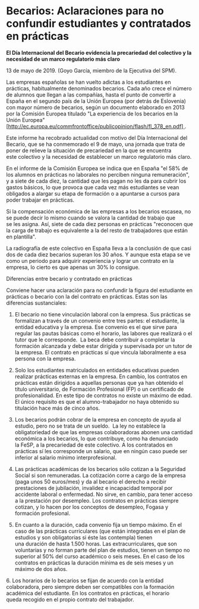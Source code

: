 # Becarios: Aclaraciones para no confundir estudiantes y contratados en prácticas

**El Día Internacional del Becario evidencia la precariedad del colectivo y la necesidad de un marco regulatorio más claro**

13 de mayo de 2019. (Goyo García, miembro de la Ejecutiva del SPM).

Las empresas españolas se han vuelto adictas a los estudiantes en prácticas, habitualmente denominados becarios. Cada año crece el número de alumnos que llegan a las compañías, hasta el punto de convertir a España en el segundo país de la Unión Europea (por detrás de Eslovenia) con mayor número de becarios, según un documento elaborado en 2013 por la Comisión Europea titulado "La experiencia de los becarios en la Unión Europea" [http://ec.europa.eu/commfrontoffice/publicopinion/flash/fl_378_en.pdf] .

Este informe ha recobrado actualidad con motivo del Día Internacional del Becario, que se ha conmemorado el 9 de mayo, una jornada que trata de poner de relieve la situación de precariedad en la que se encuentra este colectivo y la necesidad de establecer un marco regulatorio más claro.

En el informe de la Comisión Europea se indica que en España "el 58% de los alumnos en prácticas no laborales no perciben ninguna remuneración", y a siete de cada diez, la cantidad que les pagan no les da para cubrir los gastos básicos, lo que provoca que cada vez más estudiantes se vean obligados a alargar su etapa de formación o a apuntarse a cursos para poder trabajar en prácticas.

Si la compensación económica de las empresas a los becarios escasea, no se puede decir lo mismo cuando se valora la cantidad de trabajo que se les asigna. Así, siete de cada diez personas en prácticas "reconocen que la carga de trabajo es equivalente a la del resto de trabajadores que están en plantilla".

La radiografía de este colectivo en España lleva a la conclusión de que casi dos de cada diez becarios superan los 30 años. Y aunque esta etapa se ve como un periodo para adquirir experiencia y lograr un contrato en la empresa, lo cierto es que apenas un 30% lo consigue.

Diferencias entre becario y contratado en prácticas

Conviene hacer una aclaración para no confundir la figura del estudiante en prácticas o becario con la del contrato en prácticas. Estas son las diferencias sustanciales:

1. El becario no tiene vinculación laboral con la empresa. Sus prácticas se formalizan a través de un convenio entre tres partes: el estudiante, la entidad educativa y la empresa. Ese convenio es el que sirve para regular las pautas básicas como el horario, las labores que realizará o el tutor que le corresponde.  La beca debe contribuir a completar la formación alcanzada y debe estar dirigida y supervisada por un tutor de la empresa. El contrato en prácticas sí que vincula laboralmente a esa persona con la empresa.

2. Solo los estudiantes matriculados en entidades educativas pueden realizar prácticas externas en la empresa. En cambio, los contratos en prácticas están dirigidos a aquellas personas que ya han obtenido el título universitario, de Formación Profesional (FP) o un certificado de profesionalidad. En este tipo de contratos no existe un máximo de edad. El único requisito es que el alumno-trabajador no haya obtenido su titulación hace más de cinco años.

3. Los becarios podrán cobrar de la empresa en concepto de ayuda al estudio, pero no se trata de un sueldo.  La ley no establece la obligatoriedad de que las empresas colaboradoras abonen una cantidad económica a los becarios, lo que contribuye, como ha denunciado la FeSP, a la precariedad de este colectivo. A los contratados en prácticas sí les corresponde un salario, que en ningún caso puede ser inferior al salario mínimo interprofesional.

4. Las prácticas académicas de los becarios sólo cotizan a la Seguridad Social si son remuneradas. La cotización corre a cargo de la empresa (paga unos 50 euros/mes) y da al becario el derecho a recibir prestaciones de jubilación, invalidez e incapacidad temporal por accidente laboral o enfermedad. No sirve, en cambio, para tener acceso a la prestación por desempleo. Los contratos en prácticas siempre cotizan, y lo hacen por los conceptos de desempleo, Fogasa y formación profesional.

5. En cuanto a la duración, cada convenio fija un tiempo máximo. En el caso de las prácticas curriculares (que están integradas en el plan de estudios y son obligatorias si éste las contempla) tienen una duración de hasta 1.500 horas. Las extracurriculares, que son voluntarias y no forman parte del plan de estudios, tienen un tiempo no superior al 50% del curso académico o seis meses. En el caso de los contratos en prácticas la duración mínima es de seis meses y un máximo de dos años.

6. Los horarios de lo becarios se fijan de acuerdo con la entidad colaboradora, pero siempre deben ser compatibles con la formación académica del estudiante. En los contratos en prácticas, el horario queda recogido en el propio contrato del trabajador.
